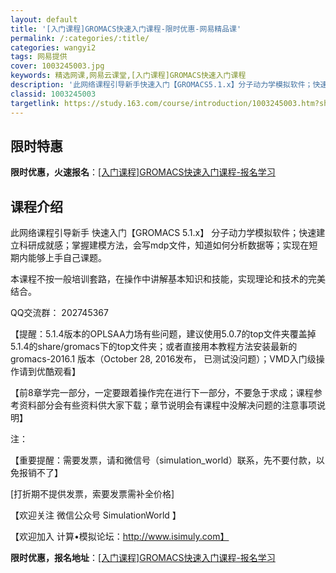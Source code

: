 ```yaml
---
layout: default
title: '[入门课程]GROMACS快速入门课程-限时优惠-网易精品课'
permalink: /:categories/:title/
categories: wangyi2
tags: 网易提供
cover: 1003245003.jpg
keywords: 精选网课,网易云课堂,[入门课程]GROMACS快速入门课程
description: '此网络课程引导新手快速入门【GROMACS5.1.x】分子动力学模拟软件；快速建立科研成就感；掌握建模方法，会写mdp文'
classid: 1003245003
targetlink: https://study.163.com/course/introduction/1003245003.htm?share=1&shareId=1025206652&utm_campaign=share&utm_medium=iphoneShare&utm_source=&utm_u=1025206652
---
```


## 限时特惠

**限时优惠，火速报名**：[[入门课程]GROMACS快速入门课程-报名学习](https://study.163.com/course/introduction/1003245003.htm?share=1&shareId=1025206652&utm_campaign=share&utm_medium=iphoneShare&utm_source=&utm_u=1025206652)

## 课程介绍

此网络课程引导新手 快速入门【GROMACS 5.1.x】 分子动力学模拟软件；快速建立科研成就感；掌握建模方法，会写mdp文件，知道如何分析数据等；实现在短期内能够上手自己课题。



本课程不按一般培训套路，在操作中讲解基本知识和技能，实现理论和技术的完美结合。



QQ交流群： 202745367



【提醒：5.1.4版本的OPLSAA力场有些问题，建议使用5.0.7的top文件夹覆盖掉5.1.4的share/gromacs下的top文件夹；或者直接用本教程方法安装最新的 gromacs-2016.1 版本（October 28, 2016发布， 已测试没问题）；VMD入门级操作请到优酷观看】



【前8章学完一部分，一定要跟着操作完在进行下一部分，不要急于求成；课程参考资料部分会有些资料供大家下载；章节说明会有课程中没解决问题的注意事项说明】



注：



【重要提醒：需要发票，请和微信号（simulation_world）联系，先不要付款，以免报销不了】

[打折期不提供发票，索要发票需补全价格]



【欢迎关注 微信公众号  SimulationWorld 】

【欢迎加入 计算•模拟论坛：http://www.isimuly.com】

**限时优惠，报名地址**：[[入门课程]GROMACS快速入门课程-报名学习](https://study.163.com/course/introduction/1003245003.htm?share=1&shareId=1025206652&utm_campaign=share&utm_medium=iphoneShare&utm_source=&utm_u=1025206652)

